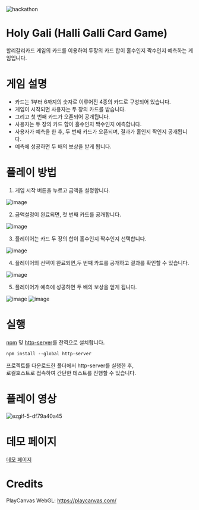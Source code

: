 ![hackathon](https://user-images.githubusercontent.com/109493423/196602490-c73a44f0-16f8-4321-9538-244b3e6fc09d.png)

# Holy Gali (Halli Galli Card Game)
할리갈리카드 게임의 카드를 이용하여 두장의 카드 합이 홀수인지 짝수인지 예측하는 게임입니다.
  
# 게임 설명
- 카드는 1부터 6까지의 숫자로 이루어진 4종의 카드로 구성되어 있습니다.
- 게임이 시작되면 사용자는 두 장의 카드를 받습니다.
- 그리고 첫 번째 카드가 오픈되어 공개됩니다.
- 사용자는 두 장의 카드 합이 홀수인지 짝수인지 예측합니다.
- 사용자가 예측을 한 후, 두 번째 카드가 오픈되며, 결과가 홀인지 짝인지 공개됩니다.
- 예측에 성공하면 두 배의 보상을 받게 됩니다.

# 플레이 방법
1. 게임 시작 버튼을 누르고 금액을 설정합니다.

![image](https://github.com/mossland/Hackathon/assets/13128375/246f26c3-e120-4137-8536-bee3a20f5d7f)

2. 금액설정이 완료되면, 첫 번째 카드를 공개합니다.

![image](https://github.com/mossland/Hackathon/assets/13128375/368c8ee2-7f1a-48d1-8d5d-ea8e8f061896)


3. 플레이어는 카드 두 장의 합이 홀수인지 짝수인지 선택합니다.

![image](https://github.com/mossland/Hackathon/assets/13128375/e4256a03-b1ce-4b2a-90a9-43f0eed9527b)

4. 플레이어의 선택이 완료되면,두 번째 카드를 공개하고 결과를 확인할 수 있습니다.

![image](https://github.com/mossland/Hackathon/assets/13128375/72c2dc28-07a5-4d73-a591-f2726e56efed)


5. 플레이어가 예측에 성공하면 두 배의 보상을 얻게 됩니다.

![image](https://github.com/mossland/Hackathon/assets/13128375/b227b56d-a7e2-449f-9aeb-cb3080e2e117)
![image](https://github.com/mossland/Hackathon/assets/13128375/de920c2a-1d41-42a0-80e8-fb5d63c1aac4)

# 실행
[npm](https://www.npmjs.com) 및 [http-server](https://www.npmjs.com/package/http-server)를 전역으로 설치합니다.
```
npm install --global http-server
```

프로젝트를 다운로드한 폴더에서 http-server를 실행한 후,   
로컬호스트로 접속하여 간단한 테스트를 진행할 수 있습니다.

# 플레이 영상
![ezgif-5-df79a40a45](https://github.com/mossland/Hackathon/assets/13128375/2fd385ec-c9d9-4d61-820d-be5d1fe1a071)

# 데모 페이지
[데모 페이지](https://asset.moss.land/HGOE/index.html)

# Credits
PlayCanvas WebGL: https://playcanvas.com/

